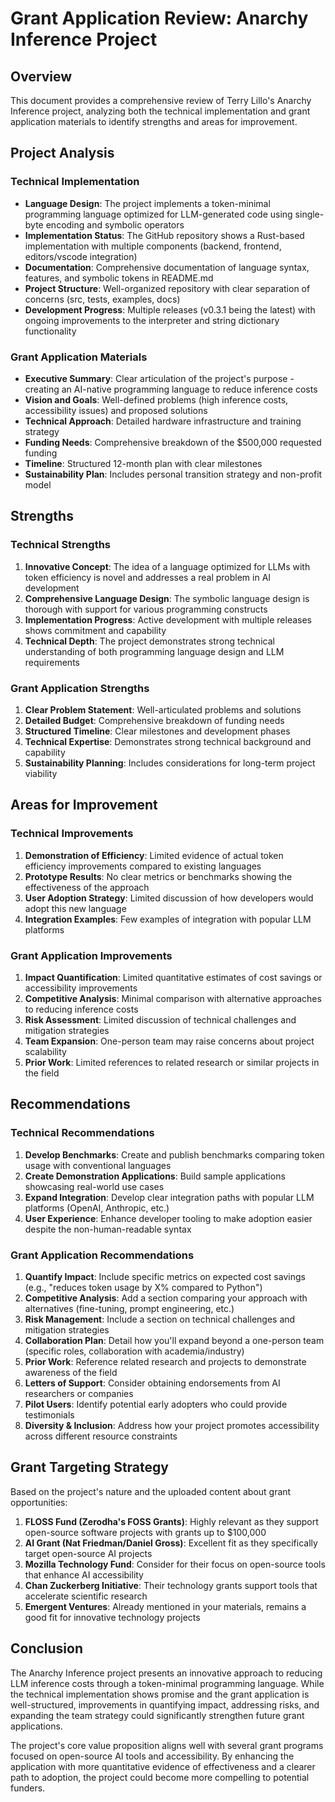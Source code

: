 # Grant Application Review: Anarchy Inference Project

## Overview
This document provides a comprehensive review of Terry Lillo's Anarchy Inference project, analyzing both the technical implementation and grant application materials to identify strengths and areas for improvement.

## Project Analysis

### Technical Implementation
- **Language Design**: The project implements a token-minimal programming language optimized for LLM-generated code using single-byte encoding and symbolic operators
- **Implementation Status**: The GitHub repository shows a Rust-based implementation with multiple components (backend, frontend, editors/vscode integration)
- **Documentation**: Comprehensive documentation of language syntax, features, and symbolic tokens in README.md
- **Project Structure**: Well-organized repository with clear separation of concerns (src, tests, examples, docs)
- **Development Progress**: Multiple releases (v0.3.1 being the latest) with ongoing improvements to the interpreter and string dictionary functionality

### Grant Application Materials
- **Executive Summary**: Clear articulation of the project's purpose - creating an AI-native programming language to reduce inference costs
- **Vision and Goals**: Well-defined problems (high inference costs, accessibility issues) and proposed solutions
- **Technical Approach**: Detailed hardware infrastructure and training strategy
- **Funding Needs**: Comprehensive breakdown of the $500,000 requested funding
- **Timeline**: Structured 12-month plan with clear milestones
- **Sustainability Plan**: Includes personal transition strategy and non-profit model

## Strengths

### Technical Strengths
1. **Innovative Concept**: The idea of a language optimized for LLMs with token efficiency is novel and addresses a real problem in AI development
2. **Comprehensive Language Design**: The symbolic language design is thorough with support for various programming constructs
3. **Implementation Progress**: Active development with multiple releases shows commitment and capability
4. **Technical Depth**: The project demonstrates strong technical understanding of both programming language design and LLM requirements

### Grant Application Strengths
1. **Clear Problem Statement**: Well-articulated problems and solutions
2. **Detailed Budget**: Comprehensive breakdown of funding needs
3. **Structured Timeline**: Clear milestones and development phases
4. **Technical Expertise**: Demonstrates strong technical background and capability
5. **Sustainability Planning**: Includes considerations for long-term project viability

## Areas for Improvement

### Technical Improvements
1. **Demonstration of Efficiency**: Limited evidence of actual token efficiency improvements compared to existing languages
2. **Prototype Results**: No clear metrics or benchmarks showing the effectiveness of the approach
3. **User Adoption Strategy**: Limited discussion of how developers would adopt this new language
4. **Integration Examples**: Few examples of integration with popular LLM platforms

### Grant Application Improvements
1. **Impact Quantification**: Limited quantitative estimates of cost savings or accessibility improvements
2. **Competitive Analysis**: Minimal comparison with alternative approaches to reducing inference costs
3. **Risk Assessment**: Limited discussion of technical challenges and mitigation strategies
4. **Team Expansion**: One-person team may raise concerns about project scalability
5. **Prior Work**: Limited references to related research or similar projects in the field

## Recommendations

### Technical Recommendations
1. **Develop Benchmarks**: Create and publish benchmarks comparing token usage with conventional languages
2. **Create Demonstration Applications**: Build sample applications showcasing real-world use cases
3. **Expand Integration**: Develop clear integration paths with popular LLM platforms (OpenAI, Anthropic, etc.)
4. **User Experience**: Enhance developer tooling to make adoption easier despite the non-human-readable syntax

### Grant Application Recommendations
1. **Quantify Impact**: Include specific metrics on expected cost savings (e.g., "reduces token usage by X% compared to Python")
2. **Competitive Analysis**: Add a section comparing your approach with alternatives (fine-tuning, prompt engineering, etc.)
3. **Risk Management**: Include a section on technical challenges and mitigation strategies
4. **Collaboration Plan**: Detail how you'll expand beyond a one-person team (specific roles, collaboration with academia/industry)
5. **Prior Work**: Reference related research and projects to demonstrate awareness of the field
6. **Letters of Support**: Consider obtaining endorsements from AI researchers or companies
7. **Pilot Users**: Identify potential early adopters who could provide testimonials
8. **Diversity & Inclusion**: Address how your project promotes accessibility across different resource constraints

## Grant Targeting Strategy
Based on the project's nature and the uploaded content about grant opportunities:

1. **FLOSS Fund (Zerodha's FOSS Grants)**: Highly relevant as they support open-source software projects with grants up to $100,000
2. **AI Grant (Nat Friedman/Daniel Gross)**: Excellent fit as they specifically target open-source AI projects
3. **Mozilla Technology Fund**: Consider for their focus on open-source tools that enhance AI accessibility
4. **Chan Zuckerberg Initiative**: Their technology grants support tools that accelerate scientific research
5. **Emergent Ventures**: Already mentioned in your materials, remains a good fit for innovative technology projects

## Conclusion
The Anarchy Inference project presents an innovative approach to reducing LLM inference costs through a token-minimal programming language. While the technical implementation shows promise and the grant application is well-structured, improvements in quantifying impact, addressing risks, and expanding the team strategy could significantly strengthen future grant applications.

The project's core value proposition aligns well with several grant programs focused on open-source AI tools and accessibility. By enhancing the application with more quantitative evidence of effectiveness and a clearer path to adoption, the project could become more compelling to potential funders.
